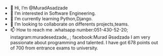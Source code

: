 - 👋 Hi, I’m @MuradAsadzade
- 👀 I’m interested in Software Engineering.
- 🌱 I’m currently learning Python,Django.
- 💞️ I’m looking to collaborate on differents projects,teams.
- 📫 How to reach me .whatsapp number:051-430-52-20; instagram:muradesedzade_ ; facebook:Murad Əsədzadə
I am very passionate about programming and talented.
I have got 678 points out of 700 from entrance exams to university.
<!---
MuradAsadzade/MuradAsadzade is a ✨ special ✨ repository because its `README.md` (this file) appears on your GitHub profile.
You can click the Preview link to take a look at your changes.
--->
